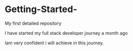# Getting-Started-

My first detailed repository


I have started my full stack developer journey a month ago


Iam very confident i will achieve in this journey. 
